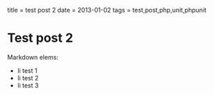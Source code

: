 title = test post 2
date = 2013-01-02
tags = test,post,php,unit,phpunit

# Test post 2

Markdown elems:

 * li test 1
 * li test 2
 * li test 3